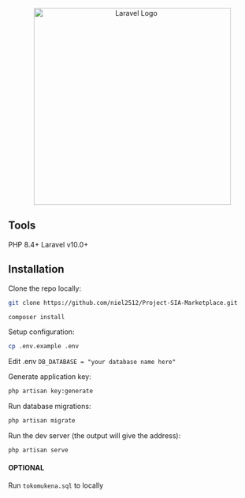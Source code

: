 <p align="center"><a href="https://laravel.com" target="_blank"><img src="https://raw.githubusercontent.com/laravel/art/master/logo-lockup/5%20SVG/2%20CMYK/1%20Full%20Color/laravel-logolockup-cmyk-red.svg" width="400" alt="Laravel Logo"></a></p>

## Tools
PHP 8.4+
Laravel v10.0+

## Installation

Clone the repo locally:

```sh
git clone https://github.com/niel2512/Project-SIA-Marketplace.git
```

```sh
composer install
```

Setup configuration:

```sh
cp .env.example .env
```

Edit .env `DB_DATABASE = "your database name here"`

Generate application key:

```sh
php artisan key:generate
```

Run database migrations:

```sh
php artisan migrate
```

Run the dev server (the output will give the address):

```sh
php artisan serve
```

#### OPTIONAL
Run `tokomukena.sql` to locally 
